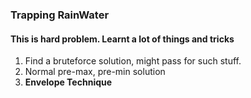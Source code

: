 ### Trapping RainWater
#### This is hard problem. Learnt a lot of things and tricks
1. Find a bruteforce solution, might pass for such stuff.
2. Normal pre-max, pre-min solution
3. **Envelope Technique**
 